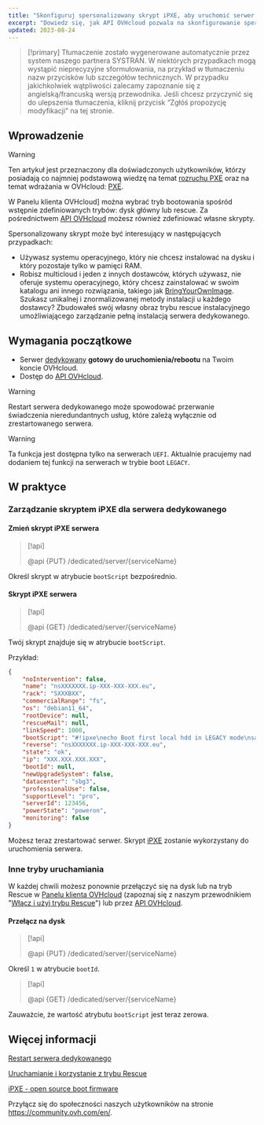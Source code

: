 ```yaml
---
title: "Skonfiguruj spersonalizowany skrypt iPXE, aby uruchomić serwer przez API OVHcloud"
excerpt: "Dowiedz się, jak API OVHcloud pozwala na skonfigurowanie spersonalizowanego skryptu PXE do uruchamiania serwera"
updated: 2023-08-24
---
```


> [!primary]
> Tłumaczenie zostało wygenerowane automatycznie przez system naszego partnera SYSTRAN. W niektórych przypadkach mogą wystąpić nieprecyzyjne sformułowania, na przykład w tłumaczeniu nazw przycisków lub szczegółów technicznych. W przypadku jakichkolwiek wątpliwości zalecamy zapoznanie się z angielską/francuską wersją przewodnika. Jeśli chcesz przyczynić się do ulepszenia tłumaczenia, kliknij przycisk “Zgłóś propozycję modyfikacji” na tej stronie.
>

## Wprowadzenie

> [!warning]
>
> Ten artykuł jest przeznaczony dla doświadczonych użytkowników, którzy posiadają co najmniej podstawową wiedzę na temat [rozruchu PXE](https://en.wikipedia.org/wiki/Preboot_Execution_Environment) oraz na temat wdrażania w OVHcloud: [PXE](https://ipxe.org/).
>

W Panelu klienta OVHcloud] można wybrać tryb bootowania spośród wstępnie zdefiniowanych trybów: dysk główny lub rescue.
Za pośrednictwem [API OVHcloud](https://api.ovh.com/) możesz również zdefiniować własne skrypty.

Spersonalizowany skrypt może być interesujący w następujących przypadkach:

- Używasz systemu operacyjnego, który nie chcesz instalować na dysku i który pozostaje tylko w pamięci RAM.
- Robisz multicloud i jeden z innych dostawców, których używasz, nie oferuje systemu operacyjnego, który chcesz zainstalować w swoim katalogu ani innego rozwiązania, takiego jak [BringYourOwnImage](/pages/bare_metal_cloud/dedicated_servers/bring-your-own-image). Szukasz unikalnej i znormalizowanej metody instalacji u każdego dostawcy? Zbudowałeś swój własny obraz trybu rescue instalacyjnego umożliwiającego zarządzanie pełną instalacją serwera dedykowanego.

## Wymagania początkowe

- Serwer [dedykowany](https://www.ovhcloud.com/pl/bare-metal/) **gotowy do uruchomienia/rebootu** na Twoim koncie OVHcloud.
- Dostęp do [API OVHcloud](https://api.ovh.com/).

> [!warning]
>
> Restart serwera dedykowanego może spowodować przerwanie świadczenia nieredundantnych usług, które zależą wyłącznie od zrestartowanego serwera.
>

> [!warning]
>
> Ta funkcja jest dostępna tylko na serwerach `UEFI`. Aktualnie pracujemy nad dodaniem tej funkcji na serwerach w trybie boot `LEGACY`.
>

## W praktyce

### Zarządzanie skryptem iPXE dla serwera dedykowanego <a name="manageIpxeScript"></a>

#### Zmień skrypt iPXE serwera <a name="changeIpxeScript"></a>

> [!api]
>
> @api {PUT} /dedicated/server/{serviceName}
>

Określ skrypt w atrybucie `bootScript` bezpośrednio.

#### Skrypt iPXE serwera <a name="getIpxeScript"></a>

> [!api]
>
> @api {GET} /dedicated/server/{serviceName}
>

Twój skrypt znajduje się w atrybucie `bootScript`.

Przykład:

```json
{
    "noIntervention": false,
    "name": "nsXXXXXXX.ip-XXX-XXX-XXX.eu",
    "rack": "SXXXBXX",
    "commercialRange": "fs",
    "os": "debian11_64",
    "rootDevice": null,
    "rescueMail": null,
    "linkSpeed": 1000,
    "bootScript": "#!ipxe\necho Boot first local hdd in LEGACY mode\nsanboot --no-describe --drive 0x80\nexit 1\n",
    "reverse": "nsXXXXXXX.ip-XXX-XXX-XXX.eu",
    "state": "ok",
    "ip": "XXX.XXX.XXX.XXX",
    "bootId": null,
    "newUpgradeSystem": false,
    "datacenter": "sbg3",
    "professionalUse": false,
    "supportLevel": "pro",
    "serverId": 123456,
    "powerState": "poweron",
    "monitoring": false
}
```

Możesz teraz zrestartować serwer. Skrypt [iPXE](https://ipxe.org/) zostanie wykorzystany do uruchomienia serwera.

### Inne tryby uruchamiania <a name="leaveIpxeScript"></a>

W każdej chwili możesz ponownie przełączyć się na dysk lub na tryb Rescue w [Panelu klienta OVHcloud](https://www.ovh.com/auth/?action=gotomanager&from=https://www.ovh.pl/&ovhSubsidiary=pl) (zapoznaj się z naszym przewodnikiem "[Włącz i użyj trybu Rescue](/pages/bare_metal_cloud/dedicated_servers/rescue_mode)") lub przez [API OVHcloud](https://api.ovh.com/).

#### Przełącz na dysk <a name="switchToDisk"></a>

> [!api]
>
> @api {PUT} /dedicated/server/{serviceName}
>

Określ `1` w atrybucie `bootId`.

> [!api]
>
> @api {GET} /dedicated/server/{serviceName}
>

Zauważcie, że wartość atrybutu `bootScript` jest teraz zerowa.

## Więcej informacji <a name="gofurther"></a>

[Restart serwera dedykowanego](/pages/bare_metal_cloud/dedicated_servers/getting-started-with-dedicated-server#reboot)

[Uruchamianie i korzystanie z trybu Rescue](/pages/bare_metal_cloud/dedicated_servers/rescue_mode)

[iPXE - open source boot firmware](https://ipxe.org/)

Przyłącz się do społeczności naszych użytkowników na stronie <https://community.ovh.com/en/>.
